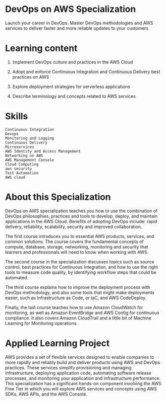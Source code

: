 # DevOps on AWS Specialization

Launch your career in DevOps. Master DevOps methodologies and AWS services to deliver faster and more reliable updates to your customers

# Learning content

1. Implement DevOps culture and practices in the AWS Cloud

2. Adopt and enforce Continuous Integration and Continuous Delivery best practices on AWS

3. Explore deployment strategies for serverless applications

4. Describe terminology and concepts related to AWS services     

# Skills

` Continuous Integration `  
` Devops `  
` Monitoring and Logging `  
` Continuous Delivery `  
` Microservices `  
` AWS Identity and Access Management `  
` Networking on AWS `  
` AWS Management Console `  
` Cloud Computing `  
` aws security `  
` Test Automation `  
` AWS cloud `   


# About this Specialization

DevOps on AWS specialization teaches you how to use the combination of DevOps philosophies, practices and tools to develop, deploy, and maintain applications in the AWS Cloud. Benefits of adopting DevOps include: rapid delivery, reliability, scalability, security and improved collaboration.

The first course introduces you to essential AWS products, services, and common solutions. The course covers the fundamental concepts of compute, database, storage, networking, monitoring and security that learners and professionals will need to know when working with AWS.

The second course in the specialization discusses topics such as source control, best practices for Continuous Integration, and how to use the right tools to measure code quality, by identifying workflow steps that could be automated.

The third course explains how to improve the deployment process with DevOps methodology, and also some tools that might make deployments easier, such as Infrastructure as Code, or IaC, and AWS CodeDeploy.

Finally, the last course teaches how to use Amazon CloudWatch for monitoring, as well as Amazon EventBridge and AWS Config for continuous compliance. It also covers Amazon CloudTrail and a little bit of Machine Learning for Monitoring operations.

# Applied Learning Project

AWS provides a set of flexible services designed to enable companies to more rapidly and reliably build and deliver products using AWS and DevOps practices. These services simplify provisioning and managing infrastructure, deploying application code, automating software release processes, and monitoring your application and infrastructure performance. This specialization has a significant hands-on component involving the AWS Free Tier in which you will explore AWS services and concepts using AWS SDKs, AWS APIs, and the AWS Console.

